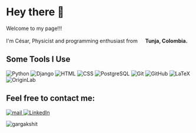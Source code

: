 # Hey there 👋

<p>
    Welcome to my page!!! </br></br>
    I'm César, Physicist and programming enthusiast from <img src="https://64.media.tumblr.com/663548691539077f137256815b21eaf1/0f375a4e4200aee3-f0/s250x400/2c4d276c2311aca99d484413a799d91c59866a90.pnj" width="13"/>        <b>Tunja, Colombia.</b>
</p>

## Some Tools I Use

<p> 
    <img alt="Python" src="https://img.shields.io/badge/Python-3776AB?style=for-the-badge&logo=python&logoColor=white" />
    <img alt="Django" src="https://img.shields.io/badge/Django-092E20?style=for-the-badge&logo=django&logoColor=white" />
    <img alt="HTML" src="https://img.shields.io/badge/HTML5-E34F26?style=for-the-badge&logo=html5&logoColor=white" />
    <img alt="CSS" src="https://img.shields.io/badge/CSS3-1572B6?style=for-the-badge&logo=css3&logoColor=white" />
    <img alt="PostgreSQL" src="https://img.shields.io/badge/PostgreSQL-316192?style=for-the-badge&logo=postgresql&logoColor=white" />
    <img alt="Git" src="https://img.shields.io/badge/Git-F05032?style=for-the-badge&logo=git&logoColor=white" />
    <img alt="GitHub" src="https://img.shields.io/badge/GitHub-181717?style=for-the-badge&logo=github&logoColor=white" />
    <img alt="LaTeX" src="https://img.shields.io/badge/LaTeX-008080?style=for-the-badge&logo=latex&logoColor=white" />
    <img alt="OriginLab" src="https://img.shields.io/badge/OriginLab-F37626?style=for-the-badge&logo=origin&logoColor=white" />  
</p>

## Feel free to contact me:

<p>
   <a href="mailto:caoslml@gmail.com">
        <img alt="mail" src="https://img.shields.io/badge/Gmail-D14836?style=for-the-badge&logo=gmail&logoColor=white" />
   </a> 
    <a href="https://www.linkedin.com/in/cesarquiroz888/" target="_blank">
        <img alt="LinkedIn" src="https://img.shields.io/badge/linkedin-%230077B5.svg?&style=for-the-badge&logo=linkedin&logoColor=white" />
    </a>
</p>

<p align="left">
  <img
    src="https://komarev.com/ghpvc/?username=javierortegon"
    alt="gargakshit"
  />
</p>
